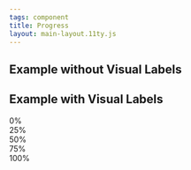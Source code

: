 ```yaml
---
tags: component
title: Progress
layout: main-layout.11ty.js
---
```


## Example without Visual Labels

 <div class="progress mb-3">
     <div class="progress-bar" role="progressbar" aria-valuenow="0" aria-valuemin="0" aria-valuemax="100"></div>
 </div>
 <div class="progress mb-3">
     <div class="progress-bar" role="progressbar" style="width: 25%" aria-valuenow="25" aria-valuemin="0"
         aria-valuemax="100"></div>
 </div>
 <div class="progress mb-3">
     <div class="progress-bar" role="progressbar" style="width: 50%" aria-valuenow="50" aria-valuemin="0"
         aria-valuemax="100"></div>
 </div>
 <div class="progress mb-3">
     <div class="progress-bar" role="progressbar" style="width: 75%" aria-valuenow="75" aria-valuemin="0"
         aria-valuemax="100"></div>
 </div>
 <div class="progress mb-3">
     <div class="progress-bar" role="progressbar" style="width: 100%"  aria-valuenow="100" aria-valuemin="0"
         aria-valuemax="100"></div>
 </div>

## Example with Visual Labels

 <div class="progress mb-3">
     <div class="progress-bar" role="progressbar" aria-valuenow="0" aria-valuemin="0" aria-valuemax="100">0%</div>
 </div>
 <div class="progress mb-3">
     <div class="progress-bar" role="progressbar" style="width: 25%" aria-valuenow="25" aria-valuemin="0"
         aria-valuemax="100">25%</div>
 </div>
 <div class="progress mb-3">
     <div class="progress-bar" role="progressbar" style="width: 50%" aria-valuenow="50" aria-valuemin="0"
         aria-valuemax="100">50%</div>
 </div>
 <div class="progress mb-3">
     <div class="progress-bar" role="progressbar" style="width: 75%" aria-valuenow="75" aria-valuemin="0"
         aria-valuemax="100">75%</div>
 </div>
 <div class="progress mb-3">
     <div class="progress-bar" role="progressbar" style="width: 100%"  aria-valuenow="100" aria-valuemin="0"
         aria-valuemax="100">100%</div>
 </div>
